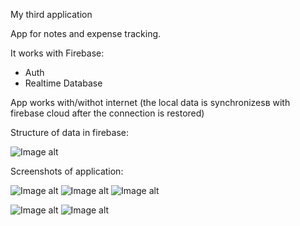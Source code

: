 My third application

App for notes and expense tracking.

It works with Firebase:
- Auth
- Realtime Database

App works with/withot internet (the local data is synchronizesв with firebase cloud after the connection is restored)

Structure of data in firebase:


![Image alt](https://github.com/ZaberZiv/Note-Count/blob/main/screenshots/Screenshot_1.png)

Screenshots of application:


![Image alt](https://github.com/ZaberZiv/Note-Count/blob/main/screenshots/Screenshot_2.jpg)
![Image alt](https://github.com/ZaberZiv/Note-Count/blob/main/screenshots/Screenshot_3.jpg)
![Image alt](https://github.com/ZaberZiv/Note-Count/blob/main/screenshots/Screenshot_4.jpg)


![Image alt](https://github.com/ZaberZiv/Note-Count/blob/main/screenshots/Screenshot_5.jpg)
![Image alt](https://github.com/ZaberZiv/Note-Count/blob/main/screenshots/Screenshot_6.jpg)
